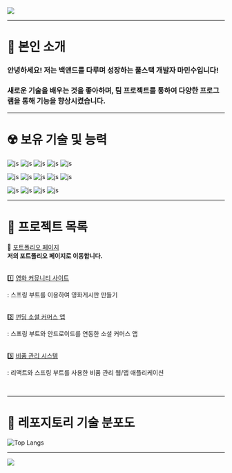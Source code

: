 
<img src="https://capsule-render.vercel.app/api?type=waving&color=BDBDC8&height=150&section=header" />
<hr>
<h1>🚀 본인 소개</h1>
<h3>안녕하세요! 저는 백앤드를 다루며 성장하는 풀스택 개발자 마민수입니다!</h3>
<h3>새로운 기술을 배우는 것을 좋아하며, 팀 프로젝트를 통하여 다양한 프로그램을 통해 기능을 향상시켰습니다. </h3>
<hr>

<h1>☢️ 보유 기술 및 능력</h1>

![js](https://img.shields.io/badge/Java-ED8B00?style=for-the-badge&logo=openjdk&logoColor=white)
![js](https://img.shields.io/badge/JavaScript-F7DF1E?style=for-the-badge&logo=JavaScript&logoColor=white)
![js](https://img.shields.io/badge/Android-3DDC84?style=for-the-badge&logo=android&logoColor=white)
![js](https://img.shields.io/badge/Spring-6DB33F?style=for-the-badge&logo=spring&logoColor=white)
![js](https://img.shields.io/badge/MySQL-00000F?style=for-the-badge&logo=mysql&logoColor=white)

![js](https://img.shields.io/badge/Oracle-F80000?style=for-the-badge&logo=oracle&logoColor=black)
![js](https://img.shields.io/badge/Kotlin-0095D5?&style=for-the-badge&logo=kotlin&logoColor=white)
![js](https://img.shields.io/badge/HTML5-E34F26?style=for-the-badge&logo=html5&logoColor=white)
![js](https://img.shields.io/badge/jQuery-0769AD?style=for-the-badge&logo=jquery&logoColor=white)
![js](https://img.shields.io/badge/React-20232A?style=for-the-badge&logo=react&logoColor=61DAFB)

![js](https://img.shields.io/badge/Bootstrap-563D7C?style=for-the-badge&logo=bootstrap&logoColor=white)
![js](https://img.shields.io/badge/GitHub-100000?style=for-the-badge&logo=github&logoColor=white)
![js](https://img.shields.io/badge/GIT-E44C30?style=for-the-badge&logo=git&logoColor=white)
![js](https://img.shields.io/badge/Amazon_AWS-232F3E?style=for-the-badge&logo=amazon-aws&logoColor=white)
<hr>

<h1>🎰 프로젝트 목록</h1>
🏡   <a href="https://github.com/minsu0604/minsu_portfolio">포트폴리오 페이지</a>
<br>
<strong>저의 포트폴리오 페이지로 이동합니다.</strong>
<br>
<br>

1️⃣   <a href="https://github.com/minsu0604/minsu_spring_project">영화 커뮤니티 사이트</a><p> : 스프링 부트를 이용하여 영화게시판 만들기</p>
<br>
2️⃣   <a href="https://github.com/minsu0604/minsu_spring-kotlin_project">펀딩 소셜 커머스 앱</a><p> : 스프링 부트와 안드로이드를 연동한 소셜 커머스 앱</p>
<br>
3️⃣   <a href="https://github.com/minsu0604/minsu_spring-kotlin-react_project">비품 관리 시스템</a><p> : 리액트와 스프링 부트를 사용한 비품 관리 웹/앱 애플리케이션</p>
<br>
<hr>

<h1>🎢 레포지토리 기술 분포도</h1>

![Top Langs](https://github-readme-stats.vercel.app/api/top-langs/?username=minsu0604&layout=compact)
<hr>
<img src="https://capsule-render.vercel.app/api?type=waving&color=BDBDC8&height=150&section=footer" />
